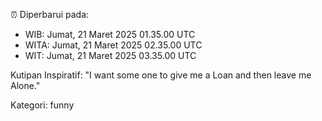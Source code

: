 ⏰ Diperbarui pada:
- WIB: Jumat, 21 Maret 2025 01.35.00 UTC
- WITA: Jumat, 21 Maret 2025 02.35.00 UTC
- WIT: Jumat, 21 Maret 2025 03.35.00 UTC

Kutipan Inspiratif:
"I want some one to give me a Loan and then leave me Alone."


Kategori: funny

